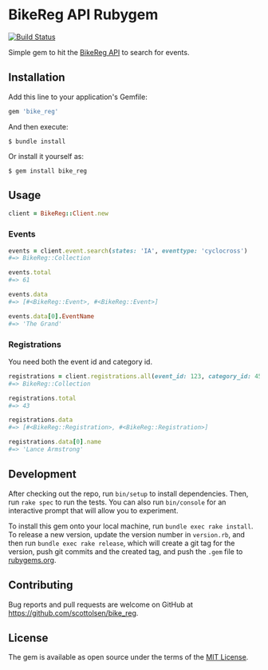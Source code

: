 # BikeReg API Rubygem

[![Build Status](https://github.com/scottolsen/bike_reg/workflows/Specs/badge.svg)](https://github.com/scottolsen/bike_reg/actions)

Simple gem to hit the [BikeReg
API](https://www.bikereg.com/api/EventSearchDoc.aspx) to search for events.

## Installation

Add this line to your application's Gemfile:

```ruby
gem 'bike_reg'
```

And then execute:

    $ bundle install

Or install it yourself as:

    $ gem install bike_reg

## Usage

```ruby
client = BikeReg::Client.new
```

### Events

```ruby
events = client.event.search(states: 'IA', eventtype: 'cyclocross')
#=> BikeReg::Collection

events.total
#=> 61

events.data
#=> [#<BikeReg::Event>, #<BikeReg::Event>]

events.data[0].EventName
#=> 'The Grand'
```

### Registrations

You need both the event id and category id.

```ruby
registrations = client.registrations.all(event_id: 123, category_id: 456)
#=> BikeReg::Collection

registrations.total
#=> 43

registrations.data
#=> [#<BikeReg::Registration>, #<BikeReg::Registration>]

registrations.data[0].name
#=> 'Lance Armstrong'
```

## Development

After checking out the repo, run `bin/setup` to install dependencies. Then, run `rake spec` to run the tests. You can also run `bin/console` for an interactive prompt that will allow you to experiment.

To install this gem onto your local machine, run `bundle exec rake install`. To release a new version, update the version number in `version.rb`, and then run `bundle exec rake release`, which will create a git tag for the version, push git commits and the created tag, and push the `.gem` file to [rubygems.org](https://rubygems.org).

## Contributing

Bug reports and pull requests are welcome on GitHub at https://github.com/scottolsen/bike_reg.

## License

The gem is available as open source under the terms of the [MIT License](https://opensource.org/licenses/MIT).
